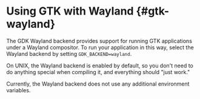 # Using GTK with Wayland {#gtk-wayland}

The GDK Wayland backend provides support for running GTK applications
under a Wayland compositor. To run your application in this way, select
the Wayland backend by setting `GDK_BACKEND=wayland`.

On UNIX, the Wayland backend is enabled by default, so you don't need to
do anything special when compiling it, and everything should "just work."

Currently, the Wayland backend does not use any additional environment variables.
